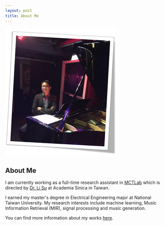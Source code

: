 ```yaml
---
layout: post
title: About Me
---
```



![Alt text](./pics/me_piano_v3.jpg "It's me !!")    


<a></a>
<!--<li><a></a></li>-->
<!--<li><span></span></li>-->
<!--haha-->
<!--<img src="./pics/me_piano_v3.jpg" alt="drawing" width="361" height="410"/>-->

## About Me

I am currently working as a full-time research assistant in [MCTLab](https://sites.google.com/view/mctl) which is directed by [Dr. Li Su](https://www.iis.sinica.edu.tw/pages/lisu/contact_en.html) at Academia Sinica in Taiwan. 

I earned my master's degree in Electrical Engineering major at National Taiwan University. My research interests include machine learning, Music Information Retrieval (MIR), signal processing and music generation.

You can find more information about my works [here](https://sites.google.com/view/mctl).

<br>
<br>
<br>
<br>


